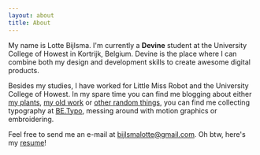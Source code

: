 ```yaml
---
layout: about
title: About
---
```

<!-- <div class='about-tekst-section'> -->
My name is Lotte Bijlsma. I'm currently a <strong>Devine</strong> student at the University College of Howest in Kortrijk, Belgium. Devine is the place where I can combine both my design and development skills to create awesome digital products.


Besides my studies, I have worked for Little Miss Robot and the University College of Howest. In my spare time you can find me blogging about either [my plants](https://botanical.lottebijlsma.be), [my old work](https://thelabtory.tumblr.com) or [other random things](https://blog.lottebijlsma.be), you can find me collecting typography at <a href='https://www.instagram.com/be.typo/'>BE.Typo</a>, messing around with motion graphics or embroidering.


Feel free to send me an e-mail at <a href="mailto:bijlsmalotte@gmail.com">bijlsmalotte@gmail.com</a>. Oh btw, here's my [resume](/resume.pdf)!
